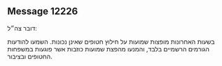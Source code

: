 ## Message 12226

דובר צה״ל:

בשעות האחרונות מופצות שמועות על חילוץ חטופים שאינן נכונות. השמעו להודעות הגורמים הרשמיים בלבד, והמנעו מהפצת שמועות כוזבות אשר פוגעות במשפחות החטופים ובציבור.

